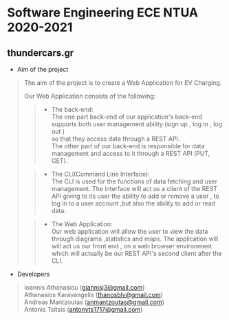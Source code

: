 # Software Engineering ECE NTUA 2020-2021

## thundercars.gr

* Aim of the project 

>The aim of the project is to create a Web Application for EV Charging. 
>
>Our Web Application consists of the following:
>>* The back-end:\
>>The one part back-end of our application's back-end supports both user management ability (sign up , log in , log out )\
>>so that they access data through a REST API. \
>>The other part of our back-end is responsible for data management and access to it through a REST API (PUT, GET).
>
>
>>* The CLI(Command Line Interface):\
>>The CLI is used for the functions of data fetching and user management. The interface will act us a client of the REST API 
>>giving to its user the ability to add or remove a user , to log in to a user account ,but also the ability to add or read data.
>
>
>>* The Web Application:\
>>Our web application will allow the user to view the data through diagrams ,statistics and maps. The application will will act us our 
>>front end , on a web browser environment which will actually be our REST API's second client after the CLI.


* Developers 

>Ioannis Athanasiou (giannisj3@gmail.com)\
>Athanasios Karavangelis (thanosblv@gmail.com)\
>Andreas Mantzoutas (anmantzoutas@gmail.com)\
>Antonis Tsitsis (antonyts1717@gmail.com)
